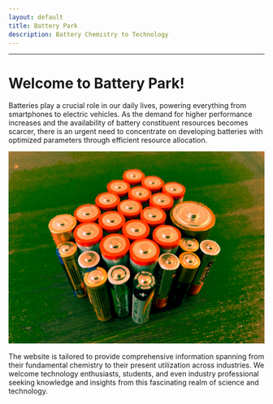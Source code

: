 ```yaml
---
layout: default
title: Battery Park
description: Battery Chemistry to Technology
---
```


---

# Welcome to Battery Park!

Batteries play a crucial role in our daily lives, powering everything from smartphones to electric vehicles. As the demand for higher performance increases and the availability of battery constituent resources becomes scarcer, there is an urgent need to concentrate on developing batteries with optimized parameters through efficient resource allocation.

![Battery](https://github.com/donghee1025/Battery-Park/blob/main2/docs/image_home.jpg?raw=true)

The website is tailored to provide comprehensive information spanning from their fundamental chemistry to their present utilization across industries. We welcome technology enthusiasts, students, and even industry professional seeking knowledge and insights from this fascinating realm of science and technology.


